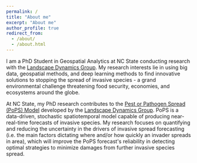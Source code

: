 ```yaml
---
permalink: /
title: "About me"
excerpt: "About me"
author_profile: true
redirect_from: 
  - /about/
  - /about.html
---
```


I am a PhD Student in Geospatial Analytics at NC State conducting research with the [Landscape Dynamics Group](https://geospatial.ncsu.edu/landscapedynamics/people/ross-meentemeyer/). My research interests lie in using big data, geospatial methods, and deep learning methods to find innovative solutions to stopping the spread of invasive species - a grand environmental challenge threatening food security, economies, and ecosystems around the globe. 

At NC State, my PhD research contributes to the [Pest or Pathogen Spread (PoPS) Model](https://popsmodel.org/) developed by the [Landscape Dynamics Group](https://geospatial.ncsu.edu/landscapedynamics/people/ross-meentemeyer/). PoPS is a data-driven, stochastic spatiotemporal model capable of producing near-real-time forecasts of invasive species. My research focuses on quantifying and reducing the uncertainty in the drivers of invasive spread forecasting (i.e. the main factors dictating where and/or how quickly an invader spreads in area), which will improve the PoPS forecast's reliability in detecting optimal strategies to minimize damages from further invasive species spread. 
